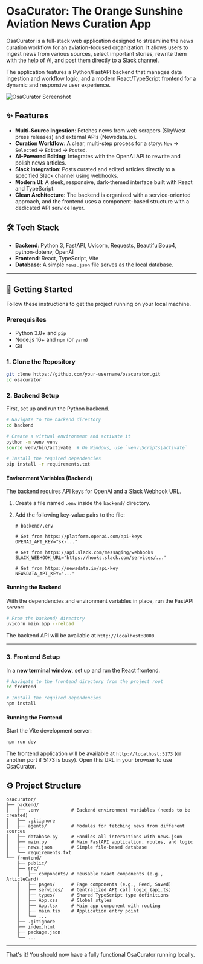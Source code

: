 # OsaCurator: The Orange Sunshine Aviation News Curation App

OsaCurator is a full-stack web application designed to streamline the news curation workflow for an aviation-focused organization. It allows users to ingest news from various sources, select important stories, rewrite them with the help of AI, and post them directly to a Slack channel.

The application features a Python/FastAPI backend that manages data ingestion and workflow logic, and a modern React/TypeScript frontend for a dynamic and responsive user experience.

![OsaCurator Screenshot](https://i.imgur.com/your-screenshot.png) <!-- Replace with a real screenshot URL -->

## ✨ Features

- **Multi-Source Ingestion**: Fetches news from web scrapers (SkyWest press releases) and external APIs (Newsdata.io).
- **Curation Workflow**: A clear, multi-step process for a story: `New` -> `Selected` -> `Edited` -> `Posted`.
- **AI-Powered Editing**: Integrates with the OpenAI API to rewrite and polish news articles.
- **Slack Integration**: Posts curated and edited articles directly to a specified Slack channel using webhooks.
- **Modern UI**: A sleek, responsive, dark-themed interface built with React and TypeScript.
- **Clean Architecture**: The backend is organized with a service-oriented approach, and the frontend uses a component-based structure with a dedicated API service layer.

## 🛠️ Tech Stack

- **Backend**: Python 3, FastAPI, Uvicorn, Requests, BeautifulSoup4, python-dotenv, OpenAI
- **Frontend**: React, TypeScript, Vite
- **Database**: A simple `news.json` file serves as the local database.

---

## 🚀 Getting Started

Follow these instructions to get the project running on your local machine.

### Prerequisites

- Python 3.8+ and `pip`
- Node.js 16+ and `npm` (or `yarn`)
- Git

### 1. Clone the Repository

```bash
git clone https://github.com/your-username/osacurator.git
cd osacurator
```

### 2. Backend Setup

First, set up and run the Python backend.

```bash
# Navigate to the backend directory
cd backend

# Create a virtual environment and activate it
python -m venv venv
source venv/bin/activate  # On Windows, use `venv\Scripts\activate`

# Install the required dependencies
pip install -r requirements.txt
```

#### Environment Variables (Backend)

The backend requires API keys for OpenAI and a Slack Webhook URL.

1.  Create a file named `.env` inside the `backend/` directory.
2.  Add the following key-value pairs to the file:

    ```env
    # backend/.env

    # Get from https://platform.openai.com/api-keys
    OPENAI_API_KEY="sk-..."

    # Get from https://api.slack.com/messaging/webhooks
    SLACK_WEBHOOK_URL="https://hooks.slack.com/services/..."

    # Get from https://newsdata.io/api-key
    NEWSDATA_API_KEY="..."
    ```

#### Running the Backend

With the dependencies and environment variables in place, run the FastAPI server:

```bash
# From the backend/ directory
uvicorn main:app --reload
```

The backend API will be available at `http://localhost:8000`.

---

### 3. Frontend Setup

In a **new terminal window**, set up and run the React frontend.

```bash
# Navigate to the frontend directory from the project root
cd frontend

# Install the required dependencies
npm install
```

#### Running the Frontend

Start the Vite development server:

```bash
npm run dev
```

The frontend application will be available at `http://localhost:5173` (or another port if 5173 is busy). Open this URL in your browser to use OsaCurator.

## ⚙️ Project Structure

```
osacurator/
├── backend/
│   ├── .env            # Backend environment variables (needs to be created)
│   ├── .gitignore
│   ├── agents/         # Modules for fetching news from different sources
│   ├── database.py     # Handles all interactions with news.json
│   ├── main.py         # Main FastAPI application, routes, and logic
│   ├── news.json       # Simple file-based database
│   └── requirements.txt
└── frontend/
    ├── public/
    ├── src/
    │   ├── components/ # Reusable React components (e.g., ArticleCard)
    │   ├── pages/      # Page components (e.g., Feed, Saved)
    │   ├── services/   # Centralized API call logic (api.ts)
    │   ├── types/      # Shared TypeScript type definitions
    │   ├── App.css     # Global styles
    │   ├── App.tsx     # Main app component with routing
    │   ├── main.tsx    # Application entry point
    │   └── ...
    ├── .gitignore
    ├── index.html
    ├── package.json
    └── ...
```

---

That's it! You should now have a fully functional OsaCurator running locally.

